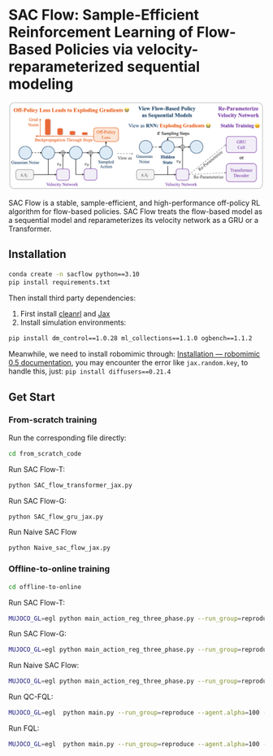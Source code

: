 # SAC Flow: Sample-Efficient Reinforcement Learning of Flow-Based Policies via velocity-reparameterized sequential modeling
![](fig/overview.png)

SAC Flow is a stable, sample-efficient, and high-performance off-policy RL algorithm for flow-based policies. SAC Flow treats the flow-based model as a sequential model and reparameterizes its velocity network as a GRU or a Transformer.


## Installation
```bash
conda create -n sacflow python==3.10
pip install requirements.txt
```
Then install third party dependencies:
1. First install [cleanrl](https://github.com/vwxyzjn/cleanrl) and [Jax](https://github.com/jax-ml/jax)
2. Install simulation environments:
```bash
pip install dm_control==1.0.28 ml_collections==1.1.0 ogbench==1.1.2
```

Meanwhile, we need to install robomimic through:
[Installation — robomimic 0.5 documentation](https://robomimic.github.io/docs/introduction/installation.html), you may encounter the error like 
`jax.random.key`, to handle this, just: `pip install diffusers==0.21.4`

## Get Start

### From-scratch training

Run the corresponding file directly:
``` bash
cd from_scratch_code
```
Run SAC Flow-T:
``` bash
python SAC_flow_transformer_jax.py 
```

Run SAC Flow-G:
``` bash
python SAC_flow_gru_jax.py 
```

Run Naive SAC Flow
``` bash
python Naive_sac_flow_jax.py
```

### Offline-to-online training
``` bash
cd offline-to-online
```
Run SAC Flow-T:
``` bash
MUJOCO_GL=egl python main_action_reg_three_phase.py --run_group=reproduce --agent=agents/acfql_transformer_ablation_online_sac.py --agent.alpha=100 --env_name=cube-triple-play-singletask-task4-v0 --sparse=False --horizon_length=5
```

Run SAC Flow-G:
```bash
MUJOCO_GL=egl python main_action_reg_three_phase.py --run_group=reproduce --agent=agents/acfql_gru_ablation_online_sac.py --agent.alpha=100 --env_name=cube-triple-play-singletask-task4-v0 --sparse=False --horizon_length=5
```

Run Naive SAC Flow:
```bash
MUJOCO_GL=egl python main_action_reg_three_phase.py --run_group=reproduce --agent=agents/acfql_ablation_online.py --agent.alpha=100 --env_name=cube-triple-play-singletask-task4-v0 --sparse=False --horizon_length=5
```

Run QC-FQL:
```bash
MUJOCO_GL=egl  python main.py --run_group=reproduce --agent.alpha=100 --env_name=cube-triple-play-singletask-task4-v0 --sparse=False --horizon_length=5
```

Run FQL:
```bash
MUJOCO_GL=egl  python main.py --run_group=reproduce --agent.alpha=100 --env_name=cube-triple-play-singletask-task4-v0 --sparse=False --horizon_length=1
```